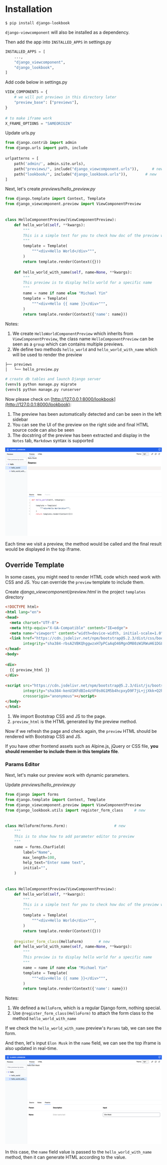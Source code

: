 # Installation

```shell
$ pip install django-lookbook
```

`django-viewcomponent` will also be installed as a dependency.

Then add the app into `INSTALLED_APPS` in settings.py

```python
INSTALLED_APPS = [
    ...,
    "django_viewcomponent",
    "django_lookbook",
]
```

Add code below in settings.py

```python
VIEW_COMPONENTS = {
    # we will put previews in this directory later
    "preview_base": ["previews"],
}

# to make iframe work
X_FRAME_OPTIONS = "SAMEORIGIN"
```

Update urls.py

```python
from django.contrib import admin
from django.urls import path, include

urlpatterns = [
    path('admin/', admin.site.urls),
    path("previews/", include("django_viewcomponent.urls")),      # new
    path("lookbook/", include("django_lookbook.urls")),        # new
]
```

Next, let's create *previews/hello_preview.py*

```python
from django.template import Context, Template
from django_viewcomponent.preview import ViewComponentPreview


class HelloComponentPreview(ViewComponentPreview):
    def hello_world(self, **kwargs):
        """
        This is a simple test for you to check how doc of the preview works
        """
        template = Template(
            """<div>Hello World</div>""",
        )
        return template.render(Context({}))

    def hello_world_with_name(self, name=None, **kwargs):
        """
        This preview is to display hello world for a specific name
        """
        name = name if name else "Michael Yin"
        template = Template(
            """<div>Hello {{ name }}</div>""",
        )
        return template.render(Context({'name': name}))
```

Notes:

1. We create `HelloWorldComponentPreview` which inherits from `ViewComponentPreview`, the class name `HelloComponentPreview` can be seen as a `group` which can contains multiple previews.
2. We define two methods `hello_world` and `hello_world_with_name` which will be used to render the preview

```bash
├── previews
│   └── hello_preview.py
```

```bash
# create db tables and launch Django server
(venv)$ python manage.py migrate
(venv)$ python manage.py runserver
```

Now please check on [http://127.0.0.1:8000/lookbook](http://127.0.0.1:8000/lookbook):

1. The preview has been automatically detected and can be seen in the left sidebar
2. You can see the UI of the preview on the right side and final HTML source code can also be seen
3. The docstring of the preview has been extracted and display in the `Notes` tab, `Markdown` syntax is supported

![](./images/preview-v1.png)

Each time we visit a preview, the method would be called and the final result would be displayed in the top iframe.

## Override Template

In some cases, you might need to render HTML code which need work with CSS and JS. You can override the `preview` template to include them.

Create *django_viewcomponent/preview.html* in the project `templates` directory

```html
<!DOCTYPE html>
<html lang="en">
<head>
  <meta charset="UTF-8">
  <meta http-equiv="X-UA-Compatible" content="IE=edge">
  <meta name="viewport" content="width=device-width, initial-scale=1.0">
  <link href="https://cdn.jsdelivr.net/npm/bootstrap@5.2.3/dist/css/bootstrap.min.css" rel="stylesheet"
        integrity="sha384-rbsA2VBKQhggwzxH7pPCaAqO46MgnOM80zW1RWuH61DGLwZJEdK2Kadq2F9CUG65" crossorigin="anonymous">
</head>
<body>

<div>
  {{ preview_html }}
</div>

<script src="https://cdn.jsdelivr.net/npm/bootstrap@5.2.3/dist/js/bootstrap.bundle.min.js"
        integrity="sha384-kenU1KFdBIe4zVF0s0G1M5b4hcpxyD9F7jL+jjXkk+Q2h455rYXK/7HAuoJl+0I4"
        crossorigin="anonymous"></script>
</body>
</html>
```

1. We import Bootstrap CSS and JS to the page.
2. `preview_html` is the HTML generated by the preview method.

Now if we refresh the page and check again, the `preview` HTML should be rendered with Bootstrap CSS and JS.

If you have other frontend assets such as Alpine.js, jQuery or CSS file, **you should remember to include them in this template file**.

### Params Editor

Next, let's make our preview work with dynamic parameters.

Update *previews/hello_preview.py*

```python
from django import forms
from django.template import Context, Template
from django_viewcomponent.preview import ViewComponentPreview
from django_lookbook.utils import register_form_class     # new


class HelloForm(forms.Form):                     # new
    """
    This is to show how to add parameter editor to preview
    """
    name = forms.CharField(
        label="Name",
        max_length=100,
        help_text="Enter name text",
        initial="",
    )


class HelloComponentPreview(ViewComponentPreview):
    def hello_world(self, **kwargs):
        """
        This is a simple test for you to check how doc of the preview works
        """
        template = Template(
            """<div>Hello World</div>""",
        )
        return template.render(Context({}))

    @register_form_class(HelloForm)       # new
    def hello_world_with_name(self, name=None, **kwargs):
        """
        This preview is to display hello world for a specific name
        """
        name = name if name else "Michael Yin"
        template = Template(
            """<div>Hello {{ name }}</div>""",
        )
        return template.render(Context({'name': name}))
```

Notes:

1. We defined a `HelloForm`, which is a regular Django form, nothing special.
2. Use `@register_form_class(HelloForm)` to attach the form class to the method `hello_world_with_name`

If we check the `hello_world_with_name` preview's `Params` tab, we can see the form.

And then, let's input `Elon Musk` in the `name` field, we can see the top iframe is also updated in real-time.

![](./images/preview-v2.png)

In this case, the `name` field value is passed to the `hello_world_with_name` method, then it can generate HTML according to the value.
